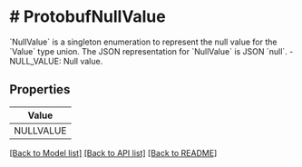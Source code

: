 # # ProtobufNullValue
&#x60;NullValue&#x60; is a singleton enumeration to represent the null value for the &#x60;Value&#x60; type union.   The JSON representation for &#x60;NullValue&#x60; is JSON &#x60;null&#x60;.   - NULL_VALUE: Null value.

## Properties 



| Value |
------------ | 
NULLVALUE|NULL_VALUE

[[Back to Model list]](../../README.md#models) [[Back to API list]](../../README.md#endpoints) [[Back to README]](../../README.md)

